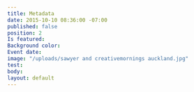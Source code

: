 ```yaml
---
title: Metadata
date: 2015-10-10 08:36:00 -07:00
published: false
position: 2
Is featured: 
Background color: 
Event date: 
image: "/uploads/sawyer and creativemornings auckland.jpg"
test: 
body: 
layout: default
---
```


